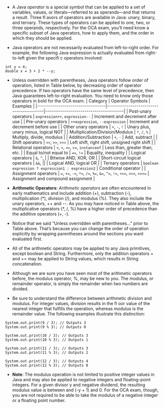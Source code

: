- A Java *operator* is a special symbol that can be applied to a set of variables, values, or literals—referred to as operands—and that returns a result. Three fl avors of operators are available in Java: unary, binary, and ternary. These types of operators can be applied to one, two, or three operands, respectively. For the OCA exam, you’ll need know a specific subset of Java operators, how to apply them, and the order in which they should be applied.

- Java operators are not necessarily evaluated from left-to-right order. For example, the following Java expression is actually evaluated from right-to-left given the specifi c operators involved:
```
int y = 4;
double x = 3 + 2 * --y;
```

- Unless overridden with parentheses, Java operators follow order of operation, listed in Table below, by decreasing order of operator precedence. If two operators have the same level of precedence, then Java guarantees left-to-right evaluation. You need to know only those operators in bold for the OCA exam.
| Category                          | Operator Symbols                          | Examples                               |
|-----------------------------------|------------------------------------------|----------------------------------------|
| Post-unary operators              | `expression++`, `expression--`          | Increment and decrement after use      |
| Pre-unary operators               | `++expression`, `--expression`          | Increment and decrement before use     |
| Other unary operators              | `+`, `-`, `!`                           | Unary plus, unary minus, logical NOT   |
| Multiplication/Division/Modulus   | `*`, `/`, `%`                           | Multiply, divide, modulus              |
| Addition/Subtraction              | `+`, `-`                                | Add, subtract                          |
| Shift operators                   | `<<`, `>>`, `>>>`                       | Left shift, right shift, unsigned right shift |
| Relational operators              | `<`, `>`, `<=`, `>=`, `instanceof`     | Less than, greater than, etc.         |
| Equal to/not equal to            | `==`, `!=`                              | Equality, inequality                   |
| Logical operators                 | `&`, `^`, \|                           | Bitwise AND, XOR, OR                   |
| Short-circuit logical operators    | `&&`, \|\|                              | Logical AND, logical OR                |
| Ternary operators                 | `boolean expression ? expression1 : expression2` | Conditional operator            |
| Assignment operators              | `=`, `+=`, `-=`, `*=`, `/=`, `%=`, `&=`, `^=`, `!=`, `<<=`, `>>=`, `>>>=` | Assignment and compound assignment      |

- __Arithmetic Operators__: *Arithmetic operators* are often encountered in early mathematics and include addition (+), subtraction (-), multiplication (\*), division (/), and modulus (%). They also include the unary operators, ++ and --. As you may have noticed in Table above, the multiplicative operators (\*, /, %) have a higher order of precedence than the additive operators (+, -). 

- Notice that we said “Unless overridden with parentheses…” prior to Table above. That’s because you can change the order of operation explicitly by wrapping parentheses around the sections you want evaluated first.

- All of the arithmetic operators may be applied to any Java primitives, except boolean and String. Furthermore, only the addition operators + and += may be applied to String values, which results in String concatenation.

- Although we are sure you have seen most of the arithmetic operators before, the modulus operator, %, may be new to you. The modulus, or remainder operator, is simply the remainder when two numbers are divided.

- Be sure to understand the difference between arithmetic division and modulus. For integer values, division results in the fl oor value of the nearest integer that fulfills the operation, whereas modulus is the remainder value. The following examples illustrate this distinction:
```
System.out.print(9 / 3); // Outputs 3
System.out.print(9 % 3); // Outputs 0

System.out.print(10 / 3); // Outputs 3
System.out.print(10 % 3); // Outputs 1

System.out.print(11 / 3); // Outputs 3
System.out.print(11 % 3); // Outputs 2

System.out.print(12 / 3); // Outputs 4
System.out.print(12 % 3); // Outputs 0
```

- __Note__: The modulus operation is not limited to positive integer values in Java and may also be applied to negative integers and floating-point integers. For a given divisor y and negative dividend, the resulting modulus value is between and (-y + 1) and 0. For the OCA exam, though, you are not required to be able to take the modulus of a negative integer or a floating point number.